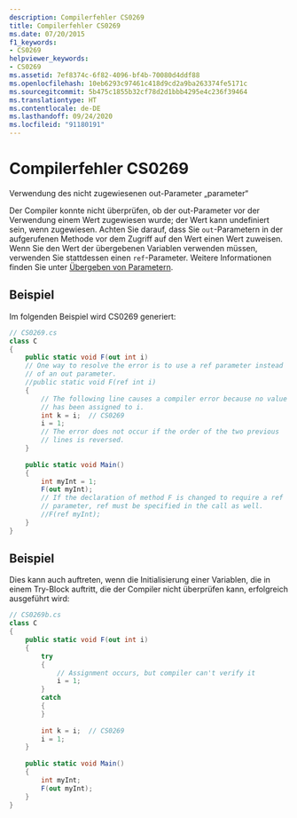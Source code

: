 ```yaml
---
description: Compilerfehler CS0269
title: Compilerfehler CS0269
ms.date: 07/20/2015
f1_keywords:
- CS0269
helpviewer_keywords:
- CS0269
ms.assetid: 7ef8374c-6f82-4096-bf4b-70080d4ddf88
ms.openlocfilehash: 10eb6293c97461c418d9cd2a9ba263374fe5171c
ms.sourcegitcommit: 5b475c1855b32cf78d2d1bbb4295e4c236f39464
ms.translationtype: HT
ms.contentlocale: de-DE
ms.lasthandoff: 09/24/2020
ms.locfileid: "91180191"
---
```

# <a name="compiler-error-cs0269"></a>Compilerfehler CS0269

Verwendung des nicht zugewiesenen out-Parameter „parameter“  
  
 Der Compiler konnte nicht überprüfen, ob der out-Parameter vor der Verwendung einem Wert zugewiesen wurde; der Wert kann undefiniert sein, wenn zugewiesen. Achten Sie darauf, dass Sie `out`-Parametern in der aufgerufenen Methode vor dem Zugriff auf den Wert einen Wert zuweisen. Wenn Sie den Wert der übergebenen Variablen verwenden müssen, verwenden Sie stattdessen einen `ref`-Parameter. Weitere Informationen finden Sie unter [Übergeben von Parametern](../../programming-guide/classes-and-structs/passing-parameters.md).  
  
## <a name="example"></a>Beispiel  

 Im folgenden Beispiel wird CS0269 generiert:  
  
```csharp  
// CS0269.cs  
class C  
{  
    public static void F(out int i)  
    // One way to resolve the error is to use a ref parameter instead  
    // of an out parameter.  
    //public static void F(ref int i)  
    {  
        // The following line causes a compiler error because no value  
        // has been assigned to i.  
        int k = i;  // CS0269  
        i = 1;  
        // The error does not occur if the order of the two previous
        // lines is reversed.  
    }  
  
    public static void Main()  
    {  
        int myInt = 1;  
        F(out myInt);  
        // If the declaration of method F is changed to require a ref  
        // parameter, ref must be specified in the call as well.  
        //F(ref myInt);  
    }  
}  
```  
  
## <a name="example"></a>Beispiel  

 Dies kann auch auftreten, wenn die Initialisierung einer Variablen, die in einem Try-Block auftritt, die der Compiler nicht überprüfen kann, erfolgreich ausgeführt wird:  
  
```csharp  
// CS0269b.cs  
class C  
{  
    public static void F(out int i)  
    {  
        try  
        {  
            // Assignment occurs, but compiler can't verify it  
            i = 1;  
        }  
        catch  
        {  
        }  
  
        int k = i;  // CS0269  
        i = 1;  
    }  
  
    public static void Main()  
    {  
        int myInt;  
        F(out myInt);  
    }  
}  
```
